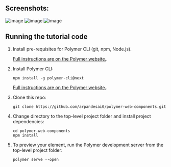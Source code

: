 ## Screenshots:
![image](https://user-images.githubusercontent.com/71290351/153415232-5f977c55-0ef3-4848-a20c-ae306a99c1f5.png)
![image](https://user-images.githubusercontent.com/71290351/153415271-387a08a7-29af-4bd8-ac2c-069396e17c4f.png)
![image](https://user-images.githubusercontent.com/71290351/153415297-8e2ba1f6-6378-428e-887f-7b60cfa2c9d3.png)


## Running the tutorial code

1.  Install pre-requisites for Polymer CLI (git, npm, Node.js). 

    [Full instructions are on the Polymer website.](https://www.polymer-project.org/3.0/docs/tools/polymer-cli).

2.  Install Polymer CLI:

        npm install -g polymer-cli@next

    [Full instructions are on the Polymer website.](https://www.polymer-project.org/3.0/docs/tools/polymer-cli).

3.  Clone this repo: 

        git clone https://github.com/arpandesai0/polymer-web-components.git

4.  Change directory to the top-level project folder and install project dependencies:

        cd polymer-web-components
        npm install
        
5.  To preview your element, run the Polymer development server from the top-level project folder:

        polymer serve --open

